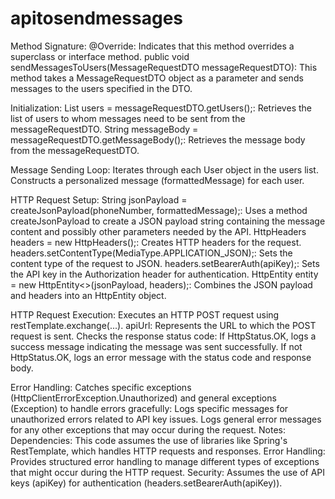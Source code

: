 # apitosendmessages



Method Signature:
@Override: Indicates that this method overrides a superclass or interface method.
public void sendMessagesToUsers(MessageRequestDTO messageRequestDTO): This method takes a MessageRequestDTO object as a parameter and sends messages to the users specified in the DTO.

Initialization:
List<User> users = messageRequestDTO.getUsers();: Retrieves the list of users to whom messages need to be sent from the messageRequestDTO.
String messageBody = messageRequestDTO.getMessageBody();: Retrieves the message body from the messageRequestDTO.

Message Sending Loop:
Iterates through each User object in the users list.
Constructs a personalized message (formattedMessage) for each user.

HTTP Request Setup:
String jsonPayload = createJsonPayload(phoneNumber, formattedMessage);: Uses a method createJsonPayload to create a JSON payload string containing the message content and possibly other parameters needed by the API.
HttpHeaders headers = new HttpHeaders();: Creates HTTP headers for the request.
headers.setContentType(MediaType.APPLICATION_JSON);: Sets the content type of the request to JSON.
headers.setBearerAuth(apiKey);: Sets the API key in the Authorization header for authentication.
HttpEntity<String> entity = new HttpEntity<>(jsonPayload, headers);: Combines the JSON payload and headers into an HttpEntity object.

HTTP Request Execution:
Executes an HTTP POST request using restTemplate.exchange(...).
apiUrl: Represents the URL to which the POST request is sent.
Checks the response status code:
If HttpStatus.OK, logs a success message indicating the message was sent successfully.
If not HttpStatus.OK, logs an error message with the status code and response body.

Error Handling:
Catches specific exceptions (HttpClientErrorException.Unauthorized) and general exceptions (Exception) to handle errors gracefully:
Logs specific messages for unauthorized errors related to API key issues.
Logs general error messages for any other exceptions that may occur during the request.
Notes:
Dependencies: This code assumes the use of libraries like Spring's RestTemplate, which handles HTTP requests and responses.
Error Handling: Provides structured error handling to manage different types of exceptions that might occur during the HTTP request.
Security: Assumes the use of API keys (apiKey) for authentication (headers.setBearerAuth(apiKey)).

